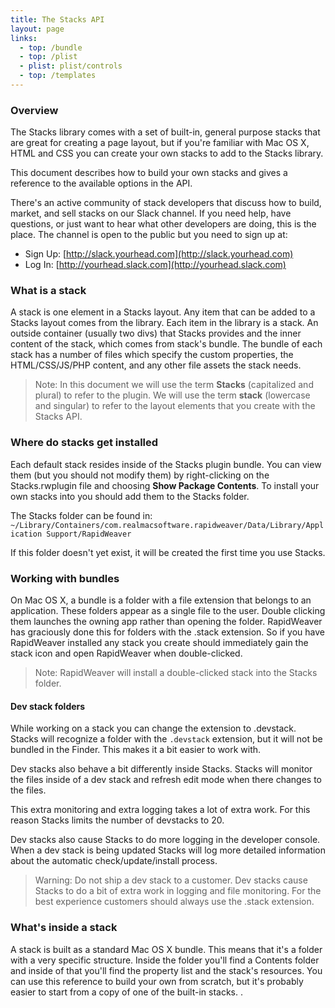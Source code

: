 ```yaml
---
title: The Stacks API
layout: page
links:
  - top: /bundle
  - top: /plist
  - plist: plist/controls
  - top: /templates
---
```



### Overview

The Stacks library comes with a set of built-in, general purpose stacks that are great for creating a page layout, but if you're familiar with Mac OS X, HTML and CSS you can create your own stacks to add to the Stacks library.

This document describes how to build your own stacks and gives a reference to the available options in the API.

There's an active community of stack developers that discuss how to build, market, and sell stacks on our Slack channel.  If you need help, have questions, or just want to hear what other developers are doing, this is the place. The channel is open to the public but you need to sign up at:

 * Sign Up:  [http://slack.yourhead.com](http://slack.yourhead.com)
 * Log In:  [http://yourhead.slack.com](http://yourhead.slack.com)


### What is a stack
A stack is one element in a Stacks layout. Any item that can be added to a Stacks layout comes from the library. Each item in the library is a stack. An outside container (usually two divs) that Stacks provides and the inner content of the stack, which comes from stack's bundle. The bundle of each stack has a number of files which specify the custom properties, the HTML/CSS/JS/PHP content, and any other file assets the stack needs.

> Note: In this document we will use the term **Stacks** (capitalized and plural) to refer to the plugin. We will use the term **stack** (lowercase and singular) to refer to the layout elements that you create with the Stacks API.


### Where do stacks get installed
Each default stack resides inside of the Stacks plugin bundle. You can view them (but you should not modify them) by right-clicking on the Stacks.rwplugin file and choosing **Show Package Contents**. To install your own stacks into you should add them to the Stacks folder.

The Stacks folder can be found in: `~/Library/Containers/com.realmacsoftware.rapidweaver/Data/Library/Application Support/RapidWeaver`

If this folder doesn't yet exist, it will be created the first time you use Stacks.


### Working with bundles
On Mac OS X, a bundle is a folder with a file extension that belongs to an application. These folders appear as a single file to the user. Double clicking them launches the owning app rather than opening the folder. RapidWeaver has graciously done this for folders with the .stack extension. So if you have RapidWeaver installed any stack you create should immediately gain the stack icon and open RapidWeaver when double-clicked.

> Note: RapidWeaver will install a double-clicked stack into the Stacks folder.

#### Dev stack folders
While working on a stack you can change the extension to .devstack. Stacks will recognize a folder with the `.devstack` extension, but it will not be bundled in the Finder.  This makes it a bit easier to work with.

Dev stacks also behave a bit differently inside Stacks. Stacks will monitor the files inside of a dev stack and refresh edit mode when there changes to the files.

This extra monitoring and extra logging takes a lot of extra work. For this reason Stacks limits the number of devstacks to 20.

Dev stacks also cause Stacks to do more logging in the developer console. When a dev stack is being updated Stacks will log more detailed information about the automatic check/update/install process.

> Warning: Do not ship a dev stack to a customer. Dev stacks cause Stacks to do a bit of extra work in logging and file monitoring. For the best experience customers should always use the .stack extension.


### What's inside a stack
A stack is built as a standard Mac OS X bundle. This means that it's a folder with a very specific structure. Inside the folder you'll find a Contents folder and inside of that you'll find the property list and the stack's resources. You can use this reference to build your own from scratch, but it's probably easier to start from a copy of one of the built-in stacks.
.










